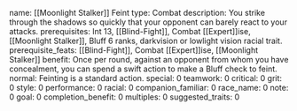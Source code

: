 name: [[Moonlight Stalker]] Feint
type: Combat
description: You strike through the shadows so quickly that your opponent can barely react to your attacks.
prerequisites: Int 13, [[Blind-Fight]], Combat [[Expert]]ise, [[Moonlight Stalker]], Bluff 6 ranks, darkvision or lowlight vision racial trait.
prerequisite_feats: [[Blind-Fight]], Combat [[Expert]]ise, [[Moonlight Stalker]]
benefit: Once per round, against an opponent from whom you have concealment, you can spend a swift action to make a Bluff check to feint.
normal: Feinting is a standard action.
special: 0
teamwork: 0
critical: 0
grit: 0
style: 0
performance: 0
racial: 0
companion_familiar: 0
race_name: 0
note: 0
goal: 0
completion_benefit: 0
multiples: 0
suggested_traits: 0
